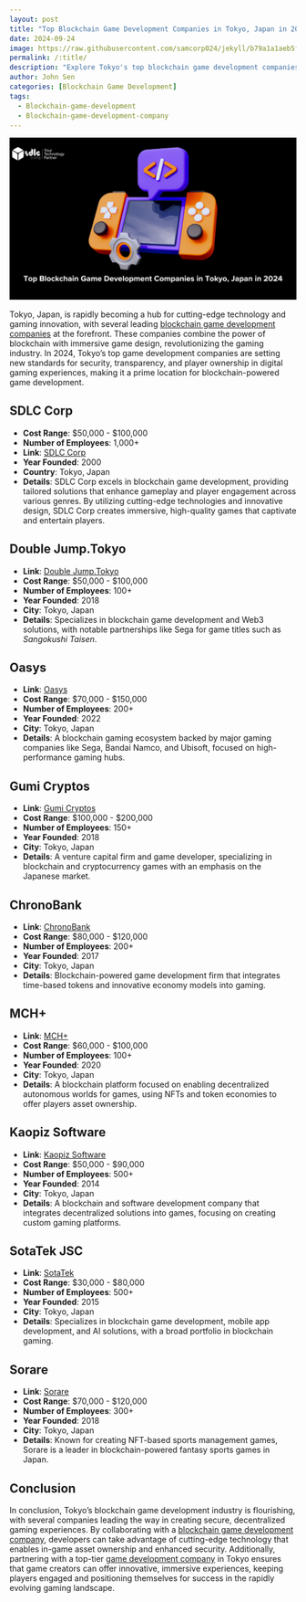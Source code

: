 ```yaml
---
layout: post
title: "Top Blockchain Game Development Companies in Tokyo, Japan in 2024"
date: 2024-09-24
image: https://raw.githubusercontent.com/samcorp024/jekyll/b79a1a1aeb5f49e31b9d86f5420cebba26322931/Top%20Blockchain%20Game%20Development%20Companies%20in%20Tokyo%2C%20Japan%20in%202024%20(1).png?raw=true
permalink: /:title/
description: "Explore Tokyo's top blockchain game development companies in 2024, leading innovation in gaming with cutting-edge blockchain solutions."
author: John Sen
categories: [Blockchain Game Development]
tags:
  - Blockchain-game-development
  - Blockchain-game-development-company
---
```


![Blockchain Games](https://raw.githubusercontent.com/samcorp024/jekyll/b79a1a1aeb5f49e31b9d86f5420cebba26322931/Top%20Blockchain%20Game%20Development%20Companies%20in%20Tokyo%2C%20Japan%20in%202024%20(1).png?raw=true)

Tokyo, Japan, is rapidly becoming a hub for cutting-edge technology and gaming innovation, with several leading [blockchain game development companies](https://sdlccorp.com/services/games/blockchain-game-development-company/) at the forefront. These companies combine the power of blockchain with immersive game design, revolutionizing the gaming industry. In 2024, Tokyo’s top game development companies are setting new standards for security, transparency, and player ownership in digital gaming experiences, making it a prime location for blockchain-powered game development.

## SDLC Corp

- **Cost Range**: $50,000 - $100,000  
- **Number of Employees**: 1,000+  
- **Link**: [SDLC Corp](https://sdlccorp.com/)   
- **Year Founded**: 2000  
- **Country**: Tokyo, Japan  
- **Details**: SDLC Corp excels in blockchain game development, providing tailored solutions that enhance gameplay and player engagement across various genres. By utilizing cutting-edge technologies and innovative design, SDLC Corp creates immersive, high-quality games that captivate and entertain players.

## Double Jump.Tokyo

- **Link**: [Double Jump.Tokyo](https://www.doublejump.tokyo)  
- **Cost Range**: $50,000 - $100,000  
- **Number of Employees**: 100+  
- **Year Founded**: 2018  
- **City**: Tokyo, Japan  
- **Details**: Specializes in blockchain game development and Web3 solutions, with notable partnerships like Sega for game titles such as *Sangokushi Taisen*.

## Oasys

- **Link**: [Oasys](https://www.oasys.games)  
- **Cost Range**: $70,000 - $150,000  
- **Number of Employees**: 200+  
- **Year Founded**: 2022  
- **City**: Tokyo, Japan  
- **Details**: A blockchain gaming ecosystem backed by major gaming companies like Sega, Bandai Namco, and Ubisoft, focused on high-performance gaming hubs.

## Gumi Cryptos

- **Link**: [Gumi Cryptos](https://www.gumi-cryptos.com)  
- **Cost Range**: $100,000 - $200,000  
- **Number of Employees**: 150+  
- **Year Founded**: 2018  
- **City**: Tokyo, Japan  
- **Details**: A venture capital firm and game developer, specializing in blockchain and cryptocurrency games with an emphasis on the Japanese market.

## ChronoBank

- **Link**: [ChronoBank](https://www.chronobank.io)  
- **Cost Range**: $80,000 - $120,000  
- **Number of Employees**: 200+  
- **Year Founded**: 2017  
- **City**: Tokyo, Japan  
- **Details**: Blockchain-powered game development firm that integrates time-based tokens and innovative economy models into gaming.

## MCH+

- **Link**: [MCH+](https://www.mchplus.io)  
- **Cost Range**: $60,000 - $100,000  
- **Number of Employees**: 100+  
- **Year Founded**: 2020  
- **City**: Tokyo, Japan  
- **Details**: A blockchain platform focused on enabling decentralized autonomous worlds for games, using NFTs and token economies to offer players asset ownership.

## Kaopiz Software

- **Link**: [Kaopiz Software](https://www.kaopiz.com)  
- **Cost Range**: $50,000 - $90,000  
- **Number of Employees**: 500+  
- **Year Founded**: 2014  
- **City**: Tokyo, Japan  
- **Details**: A blockchain and software development company that integrates decentralized solutions into games, focusing on creating custom gaming platforms.

## SotaTek JSC

- **Link**: [SotaTek](https://www.sotatek.com)  
- **Cost Range**: $30,000 - $80,000  
- **Number of Employees**: 500+  
- **Year Founded**: 2015  
- **City**: Tokyo, Japan  
- **Details**: Specializes in blockchain game development, mobile app development, and AI solutions, with a broad portfolio in blockchain gaming.

## Sorare

- **Link**: [Sorare](https://www.sorare.com)  
- **Cost Range**: $70,000 - $120,000  
- **Number of Employees**: 300+  
- **Year Founded**: 2018  
- **City**: Tokyo, Japan  
- **Details**: Known for creating NFT-based sports management games, Sorare is a leader in blockchain-powered fantasy sports games in Japan.

## Conclusion

In conclusion, Tokyo’s blockchain game development industry is flourishing, with several companies leading the way in creating secure, decentralized gaming experiences. By collaborating with a [blockchain game development company](https://sdlccorp.com/services/games/blockchain-game-development-company/), developers can take advantage of cutting-edge technology that enables in-game asset ownership and enhanced security. Additionally, partnering with a top-tier [game development company](https://sdlccorp.com/services/games/game-development-company/) in Tokyo ensures that game creators can offer innovative, immersive experiences, keeping players engaged and positioning themselves for success in the rapidly evolving gaming landscape.
